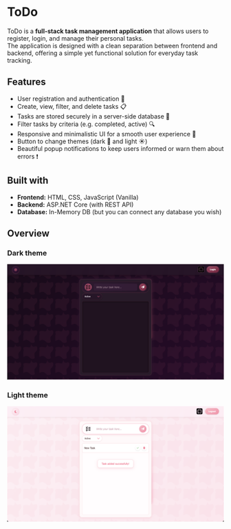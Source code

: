 # ToDo

ToDo is a **full-stack task management application** that allows users to register, login, and manage their personal tasks.  
The application is designed with a clean separation between frontend and backend, offering a simple yet functional solution for everyday task tracking.

## Features

- User registration and authentication 🔑
- Create, view, filter, and delete tasks 📋
- Tasks are stored securely in a server-side database 💾
- Filter tasks by criteria (e.g. completed, active) 🔍
- Responsive and minimalistic UI for a smooth user experience 🌟
- Button to change themes (dark 🌙 and light ☀️)
- Beautiful popup notifications to keep users informed or warn them about errors ❗

## Built with

- **Frontend:** HTML, CSS, JavaScript (Vanilla)
- **Backend:** ASP.NET Core (with REST API)
- **Database:** In-Memory DB (but you can connect any database you wish)

## Overview
### Dark theme
![Screenshot1](./ToDo_Client/assets/screenshots/Screenshot%202025-06-16%20at%2012.58.01.png)
### Light theme
![Screenshot2](./ToDo_Client/assets/screenshots/Screenshot%202025-06-16%20at%2013.01.26.png)
